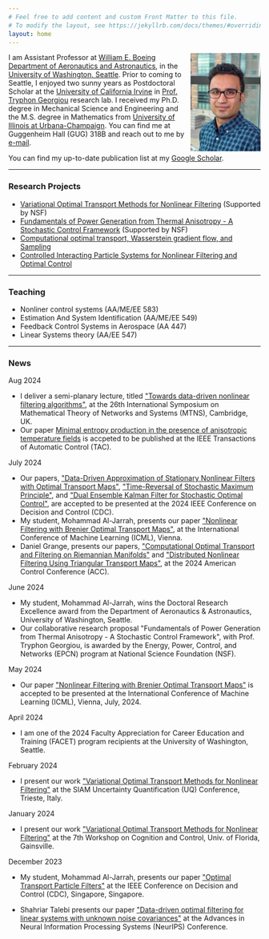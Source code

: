 ```yaml
---
# Feel free to add content and custom Front Matter to this file.
# To modify the layout, see https://jekyllrb.com/docs/themes/#overriding-theme-defaults
layout: home
---
```

<img style="float: right;"  src="./images/Amir.jpg" width="140"/>

I am Assistant Professor at [William E. Boeing Department of Aeronautics and Astronautics](https://www.aa.washington.edu/), in the [University of Washington, Seattle](https://www.washington.edu/). 
Prior to coming to Seattle, I enjoyed two sunny years as Postdoctoral Scholar at the [University of California Irvine](https://uci.edu/) in [Prof. Tryphon Georgiou](http://georgiou.eng.uci.edu/index.html) research lab. I received my Ph.D. degree in Mechanical Science and Engineering and the M.S. degree in Mathematics from [University of Illinois at Urbana-Champaign](). You can find me at Guggenheim Hall (GUG) 318B and reach out to me by [e-mail](<amirtag@uw.edu>).           

You can find my up-to-date publication list at my [Google Scholar](https://scholar.google.com/citations?user=l96zhjwAAAAJ&hl=en).   

---
### Research Projects
- [Variational Optimal Transport Methods for Nonlinear Filtering](./research/#OTPF) (Supported by NSF)
- [Fundamentals of Power Generation from Thermal Anisotropy - A Stochastic Control Framework](./research/#anisotropy)  (Supported by NSF)
- [Computational optimal transport, Wasserstein gradient flow, and Sampling](./research/#OT)
- [Controlled Interacting Particle Systems for Nonlinear Filtering and Optimal Control](./research/#FPF)


---
### Teaching
- Nonliner control systems (AA/ME/EE 583)
- Estimation And System Identification (AA/ME/EE 549)
- Feedback Control Systems in Aerospace (AA 447) 
- Linear Systems theory (AA/EE 547)

<!---
### Professional Experience/Education
- Postdoctoral Scholar ([with Tryphon Georgiou](http://georgiou.eng.uci.edu/index.html)), University of California, Irvine, 2019-2021       
- Ph.D. in Mechanical Engineering, [University of Illinois at Urbana-Champaign](https://illinois.edu/), 2019    
Advisor: [Prashant G. Mehta](http://mehta.mechse.illinois.edu/)
- M.S. in Mathematics, [University of Illinois at Urbana-Champaign](https://illinois.edu/), 2017
- B.S. in  Mechanical Engineering and Physics, [Sharif University of Technology](http://www.sharif.ir/web/en/), Iran, 2013  

--->
---
### News
Aug 2024
- I deliver a semi-planary lecture, titled ["Towards data-driven nonlinear filtering algorithms"](https://mtns2024.eng.cam.ac.uk/plenary-semi-plenary-lectures/), at the 26th International Symposium on Mathematical Theory of Networks and Systems (MTNS), Cambridge, UK.    
- Our paper [Minimal entropy production in the presence of anisotropic temperature fields](https://arxiv.org/abs/2302.04401) is accpeted to be published at the IEEE Transactions of Automatic Control (TAC). 

July 2024 
- Our papers, ["Data-Driven Approximation of Stationary Nonlinear Filters with Optimal Transport Maps"](https://arxiv.org/abs/2403.15630), ["Time-Reversal of Stochastic Maximum Principle"](https://arxiv.org/abs/2403.02044), and ["Dual Ensemble Kalman Filter for Stochastic Optimal Control"](https://arxiv.org/abs/2404.06696), are accepted to be presented at the 2024 IEEE Conference on Decision and Control (CDC). 
- My student, Mohammad Al-Jarrah, presents our paper ["Nonlinear Filtering with Brenier Optimal Transport Maps"](https://icml.cc/virtual/2024/poster/33624), at the International Conference of Machine Learning (ICML), Vienna. 
- Daniel Grange, presents our papers, ["Computational Optimal Transport and Filtering on Riemannian Manifolds"]((https://ieeexplore.ieee.org/abstract/document/10314716/)) and ["Distributed Nonlinear Filtering Using Triangular Transport Maps"](https://arxiv.org/abs/2310.19000), at the 2024 American Control Conference (ACC). 

June 2024 
- My student, Mohammad Al-Jarrah, wins the Doctoral Research Excellence award from the Department of Aeronautics & Astronautics, University of Washington, Seattle.    
- Our collaborative research proposal "Fundamentals of Power Generation from Thermal Anisotropy - A Stochastic Control Framework", with Prof. Tryphon Georgiou, is awarded by the Energy, Power, Control, and Networks (EPCN) program at National Science Foundation (NSF).  


May 2024
- Our paper ["Nonlinear Filtering with Brenier Optimal Transport Maps"](https://arxiv.org/abs/2310.13886) is accepted to be presented at the International Conference of Machine Learning (ICML), Vienna, July, 2024. 

April 2024
- I am one of the 2024 Faculty Appreciation for Career Education and Training (FACET) program recipients at the University of Washington, Seattle.  

February 2024
- I present our work ["Variational Optimal Transport Methods for Nonlinear Filtering"](../files/SIAM-UQ-2024.pdf) at the SIAM Uncertainty Quantification (UQ) Conference, Trieste, Italy. 

January 2024
- I present our work ["Variational Optimal Transport Methods for Nonlinear Filtering"](../files/UF-2024.pdf) at the 7th Workshop on Cognition and Control, Univ. of Florida, Gainsville. 

December 2023
- My student, Mohammad Al-Jarrah, presents our paper ["Optimal Transport Particle Filters"](../files/CDC-2023-slides-Mohammad.pdf) at the IEEE Conference on Decision and Control (CDC), Singapore, Singapore. 

- Shahriar Talebi presents our paper ["Data-driven optimal filtering for linear systems with unknown noise covariances"](https://proceedings.neurips.cc/paper_files/paper/2023/hash/dbe8185809cb7032ec7ec6e365e3ed3b-Abstract-Conference.html) at the 
Advances in Neural Information Processing Systems (NeurIPS) Conference. 